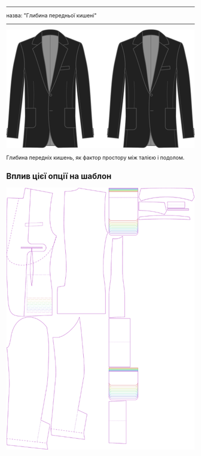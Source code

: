 - - -
назва: "Глибина передньої кишені"
- - -

![Глибина передньої кишені](frontpocketdepth.svg)

Глибина передніх кишень, як фактор простору між талією і подолом.

## Вплив цієї опції на шаблон

![На цьому зображенні показано вплив цієї опції шляхом накладання декількох варіантів, які мають різне значення для цієї опції](jaeger_frontpocketdepth_sample.svg "Вплив цієї опції на шаблон")

